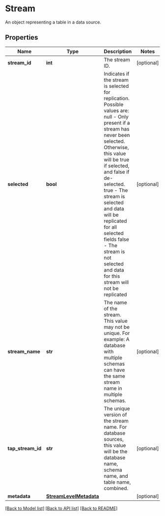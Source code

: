 # Stream

An object representing a table in a data source.
## Properties
Name | Type | Description | Notes
------------ | ------------- | ------------- | -------------
**stream_id** | **int** | The stream ID. | [optional] 
**selected** | **bool** | Indicates if the stream is selected for replication. Possible values are: null - Only present if a stream has never been selected. Otherwise, this value will be true if selected, and false if de-selected. true - The stream is selected and data will be replicated for all selected fields false - The stream is not selected and data for this stream will not be replicated  | [optional] 
**stream_name** | **str** | The name of the stream. This value may not be unique. For example: A database with multiple schemas can have the same stream name in multiple schemas.  | [optional] 
**tap_stream_id** | **str** | The unique version of the stream name. For database sources, this value will be the database name, schema name, and table name, combined.  | [optional] 
**metadata** | [**StreamLevelMetadata**](StreamLevelMetadata.md) |  | [optional] 

[[Back to Model list]](../README.md#documentation-for-models) [[Back to API list]](../README.md#documentation-for-api-endpoints) [[Back to README]](../README.md)


